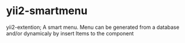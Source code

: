 # yii2-smartmenu
yii2-extention; A smart menu. Menu can be generated from a database and/or dynamicaly by insert Items to the component
